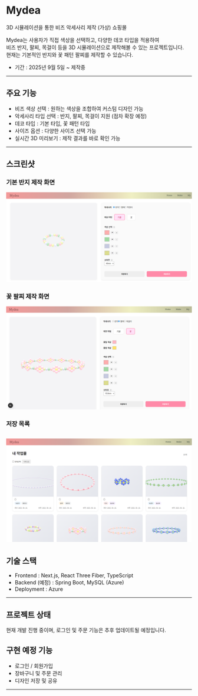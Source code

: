 # Mydea

3D 시뮬레이션을 통한 비즈 악세사리 제작 (가상) 쇼핑몰

Mydea는 사용자가 직접 색상을 선택하고, 다양한 데코 타입을 적용하여  
비즈 반지, 팔찌, 목걸이 등을 3D 시뮬레이션으로 제작해볼 수 있는 프로젝트입니다.  
현재는 기본적인 반지와 꽃 패턴 팔찌를 제작할 수 있습니다.  

- 기간 : 2025년 9월 5일 ~ 제작중 

---

## 주요 기능
- 비즈 색상 선택 : 원하는 색상을 조합하여 커스텀 디자인 가능  
- 악세사리 타입 선택 : 반지, 팔찌, 목걸이 지원 (점차 확장 예정)  
- 데코 타입 : 기본 타입, 꽃 패턴 타입  
- 사이즈 옵션 : 다양한 사이즈 선택 가능  
- 실시간 3D 미리보기 : 제작 결과를 바로 확인 가능  

---

## 스크린샷


### 기본 반지 제작 화면
![기본 반지](./docs/기본반지.png)

### 꽃 팔찌 제작 화면
![꽃 팔찌](./docs/꽃만들기.png)

### 저장 목록
![저장 목록](./docs/my.png)
---

## 기술 스택
- Frontend : Next.js, React Three Fiber, TypeScript  
- Backend (예정) : Spring Boot, MySQL (Azure)  
- Deployment : Azure  

---

## 프로젝트 상태
현재 개발 진행 중이며, 로그인 및 주문 기능은 추후 업데이트될 예정입니다.
## 구현 예정 기능
- 로그인 / 회원가입  
- 장바구니 및 주문 관리  
- 디자인 저장 및 공유  

---

